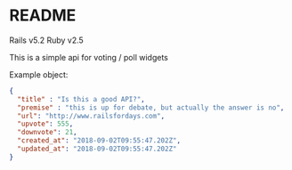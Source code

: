# README

Rails v5.2
Ruby v2.5

This is a simple api for voting / poll widgets

Example object:

```json
{
  "title" : "Is this a good API?",
  "premise" : "this is up for debate, but actually the answer is no",
  "url": "http://www.railsfordays.com",
  "upvote": 555,
  "downvote": 21,
  "created_at": "2018-09-02T09:55:47.202Z",
  "updated_at": "2018-09-02T09:55:47.202Z"
}
```